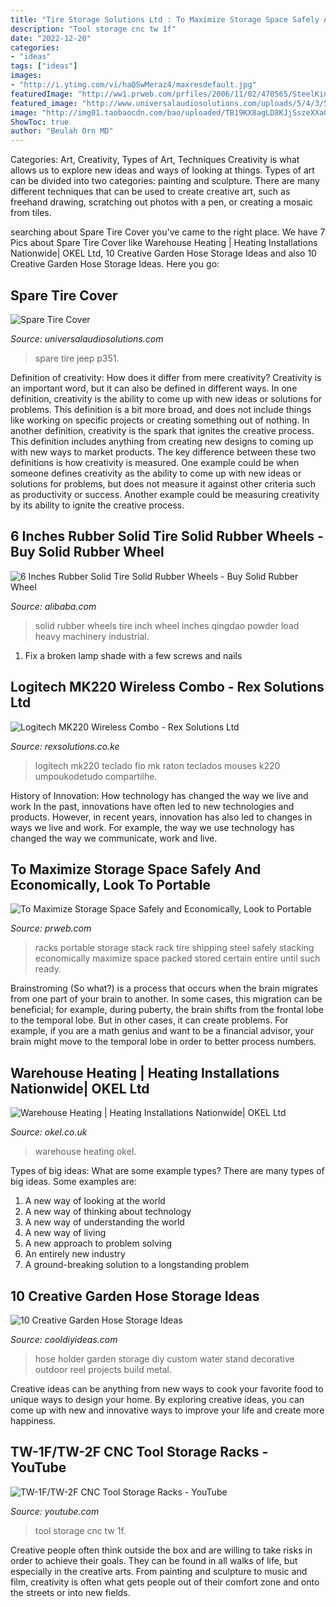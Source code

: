 ```yaml
---
title: "Tire Storage Solutions Ltd : To Maximize Storage Space Safely And Economically, Look To Portable"
description: "Tool storage cnc tw 1f"
date: "2022-12-20"
categories:
- "ideas"
tags: ["ideas"]
images:
- "http://i.ytimg.com/vi/haQSwMeraz4/maxresdefault.jpg"
featuredImage: "http://ww1.prweb.com/prfiles/2006/11/02/470565/SteelKingPortableNoCaption.jpg"
featured_image: "http://www.universalaudiosolutions.com/uploads/5/4/3/5/5435471/s694933552503537314_p351_i1_w640.jpeg"
image: "http://img01.taobaocdn.com/bao/uploaded/TB19KX8agLD8KJjSszeXXaGRpXa.jpg"
ShowToc: true
author: "Beulah Orn MD"
---
```



Categories: Art, Creativity, Types of Art, Techniques
Creativity is what allows us to explore new ideas and ways of looking at things. Types of art can be divided into two categories: painting and sculpture. There are many different techniques that can be used to create creative art, such as freehand drawing, scratching out photos with a pen, or creating a mosaic from tiles.

	

		
searching about Spare Tire Cover you've came to the right place. We have 7 Pics about Spare Tire Cover like Warehouse Heating | Heating Installations Nationwide| OKEL Ltd, 10 Creative Garden Hose Storage Ideas and also 10 Creative Garden Hose Storage Ideas. Here you go:
		
    
## Spare Tire Cover

<img loading=lazy src="http://www.universalaudiosolutions.com/uploads/5/4/3/5/5435471/s694933552503537314_p351_i1_w640.jpeg" onerror="this.onerror=null;this.src='https://tse4.mm.bing.net/th?id=OIP.NvECeTEVIjy65sKAQVjrTgHaJ4&amp;pid=15.1';" alt="Spare Tire Cover">

_Source: universalaudiosolutions.com_

>spare tire jeep p351. 

	

Definition of creativity: How does it differ from mere creativity?
Creativity is an important word, but it can also be defined in different ways. In one definition, creativity is the ability to come up with new ideas or solutions for problems. This definition is a bit more broad, and does not include things like working on specific projects or creating something out of nothing. In another definition, creativity is the spark that ignites the creative process. This definition includes anything from creating new designs to coming up with new ways to market products. The key difference between these two definitions is how creativity is measured. One example could be when someone defines creativity as the ability to come up with new ideas or solutions for problems, but does not measure it against other criteria such as productivity or success. Another example could be measuring creativity by its ability to ignite the creative process.

    
## 6 Inches Rubber Solid Tire Solid Rubber Wheels - Buy Solid Rubber Wheel

<img loading=lazy src="http://img01.taobaocdn.com/bao/uploaded/TB19KX8agLD8KJjSszeXXaGRpXa.jpg" onerror="this.onerror=null;this.src='https://tse2.mm.bing.net/th?id=OIP.LOJUsOB0FzAKlP0rQqtPAQHaNK&amp;pid=15.1';" alt="6 Inches Rubber Solid Tire Solid Rubber Wheels - Buy Solid Rubber Wheel">

_Source: alibaba.com_

>solid rubber wheels tire inch wheel inches qingdao powder load heavy machinery industrial. 

	

1. Fix a broken lamp shade with a few screws and nails

    
## Logitech MK220 Wireless Combo - Rex Solutions Ltd

<img loading=lazy src="https://rexsolutions.co.ke/wp-content/uploads/2019/06/Logitech-MK220-Wireless-Combo-1024x1024.jpeg" onerror="this.onerror=null;this.src='https://tse2.mm.bing.net/th?id=OIP.SP_85NmqQeRow8KbxTLwQgHaHa&amp;pid=15.1';" alt="Logitech MK220 Wireless Combo - Rex Solutions Ltd">

_Source: rexsolutions.co.ke_

>logitech mk220 teclado fio mk raton teclados mouses k220 umpoukodetudo compartilhe. 

	

History of Innovation: How technology has changed the way we live and work
In the past, innovations have often led to new technologies and products. However, in recent years, innovation has also led to changes in ways we live and work. For example, the way we use technology has changed the way we communicate, work and live.

    
## To Maximize Storage Space Safely And Economically, Look To Portable

<img loading=lazy src="http://ww1.prweb.com/prfiles/2006/11/02/470565/SteelKingPortableNoCaption.jpg" onerror="this.onerror=null;this.src='https://tse1.mm.bing.net/th?id=OIP.EHBtEpEOZXst4NyurN9MKwHaGn&amp;pid=15.1';" alt="To Maximize Storage Space Safely and Economically, Look to Portable">

_Source: prweb.com_

>racks portable storage stack rack tire shipping steel safely stacking economically maximize space packed stored certain entire until such ready. 

	

Brainstroming (So what?) is a process that occurs when the brain migrates from one part of your brain to another. In some cases, this migration can be beneficial; for example, during puberty, the brain shifts from the frontal lobe to the temporal lobe. But in other cases, it can create problems. For example, if you are a math genius and want to be a financial advisor, your brain might move to the temporal lobe in order to better process numbers.

    
## Warehouse Heating | Heating Installations Nationwide| OKEL Ltd

<img loading=lazy src="https://okel.co.uk/wp-content/uploads/2019/08/Floating-image-2a.jpg" onerror="this.onerror=null;this.src='https://tse3.mm.bing.net/th?id=OIP.KhWHLlgxEzO57fc1LH5epwHaEK&amp;pid=15.1';" alt="Warehouse Heating | Heating Installations Nationwide| OKEL Ltd">

_Source: okel.co.uk_

>warehouse heating okel. 

	

Types of big ideas: What are some example types?
There are many types of big ideas. Some examples are:
1. A new way of looking at the world 
2. A new way of thinking about technology 
3. A new way of understanding the world 
4. A new way of living 
5. A new approach to problem solving 
6. An entirely new industry 
7. A ground-breaking solution to a longstanding problem 

    
## 10 Creative Garden Hose Storage Ideas

<img loading=lazy src="http://cooldiyideas.com/wp-content/uploads/2015/08/Hose-Holder-with-a-Custom-Look.jpg" onerror="this.onerror=null;this.src='https://tse1.mm.bing.net/th?id=OIP.xGdZJVjOk13VKaelry7I0wHaM9&amp;pid=15.1';" alt="10 Creative Garden Hose Storage Ideas">

_Source: cooldiyideas.com_

>hose holder garden storage diy custom water stand decorative outdoor reel projects build metal. 

	

Creative ideas can be anything from new ways to cook your favorite food to unique ways to design your home. By exploring creative ideas, you can come up with new and innovative ways to improve your life and create more happiness.

    
## TW-1F/TW-2F CNC Tool Storage Racks - YouTube

<img loading=lazy src="http://i.ytimg.com/vi/haQSwMeraz4/maxresdefault.jpg" onerror="this.onerror=null;this.src='https://tse3.mm.bing.net/th?id=OIP.dMfI1-WoIKY-YEFMxK8TrwHaEK&amp;pid=15.1';" alt="TW-1F/TW-2F CNC Tool Storage Racks - YouTube">

_Source: youtube.com_

>tool storage cnc tw 1f. 

	

Creative people often think outside the box and are willing to take risks in order to achieve their goals. They can be found in all walks of life, but especially in the creative arts. From painting and sculpture to music and film, creativity is often what gets people out of their comfort zone and onto the streets or into new fields.

